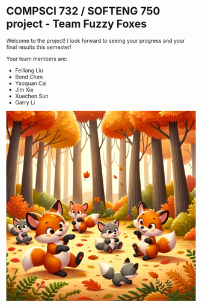 # COMPSCI 732 / SOFTENG 750 project - Team Fuzzy Foxes

Welcome to the project! I look forward to seeing your progress and your final results this semester!

Your team members are:
- Feiliang Liu
- Bond Chen
- Yaoquan Cai
- Jim Xie
- Xuechen Sun
- Garry Li

![](./group-image/Fuzzy%20Foxes.webp)